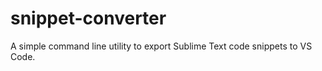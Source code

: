 # snippet-converter

A simple command line utility to export Sublime Text code snippets to VS Code.
